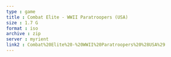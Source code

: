 ```yaml
---
type : game
title : Combat Elite - WWII Paratroopers (USA)
size : 1.7 G
format : iso
archive : zip
server : myrient
link2 : Combat%20Elite%20-%20WWII%20Paratroopers%20%28USA%29
---
```

